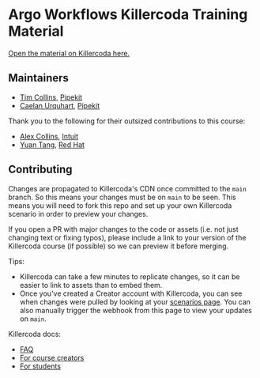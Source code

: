 # Argo Workflows Killercoda Training Material

[Open the material on Killercoda here.](https://killercoda.com/argoproj/course/argo-workflows/)

## Maintainers
* [Tim Collins](https://github.com/tico24), [Pipekit](https://pipekit.io)
* [Caelan Urquhart](https://github.com/caelan-io), [Pipekit](https://pipekit.io)

Thank you to the following for their outsized contributions to this course:
* [Alex Collins](https://github.com/alexec), [Intuit](https://intuit.com)
* [Yuan Tang](https://github.com/terrytangyuan), [Red Hat](https://redhat.com)


## Contributing

Changes are propagated to Killercoda's CDN once committed to the `main` branch. So this means your changes must be on `main` to be seen. This means you will need to fork this repo and set up your own Killercoda scenario in order to preview your changes.

If you open a PR with major changes to the code or assets (i.e. not just changing text or fixing typos), please include a link to your version of the Killercoda course (if possible) so we can preview it before merging.

Tips:
* Killercoda can take a few minutes to replicate changes, so it can be easier to link to assets than to embed them.
* Once you've created a Creator account with Killercoda, you can see when changes were pulled by looking at your [scenarios page](https://killercoda.com/creator/scenarios). You can also manually trigger the webhook from this page to view your updates on `main`.

Killercoda docs:
* [FAQ](https://killercoda.com/faq)
* [For course creators](https://killercoda.com/creators)
* [For students](https://killercoda.com/learn)
